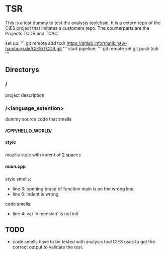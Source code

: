 # TSR

This is a test dummy to test the analysis toolchain.
It is a extern repo of the CIES project that imitates a customers repo.
The counterparts are the Projects TCDR and TCAC.

set up:
'''
git remote add tcdr https://gitlab.informatik.haw-hamburg.de/CIES/TCDR.git
'''
start pipeline:
'''
git remote set
git push tcdr
'''

## Directorys
### / 
project description
### /<language_extention>
dummy source code that smells
#### /CPP/HELLO_WORLD/
##### style
mozilla style with indent of 2 spaces
##### main.cpp
style smells:
 - line 3: opening brace of function main is on the wrong line.
 - line 6: indent is wrong

code smells:
 - line 4: var 'dimension' is not init

## TODO
 - code smells have to be tested with analysis tool CIES uses to get the correct output to validate the test.